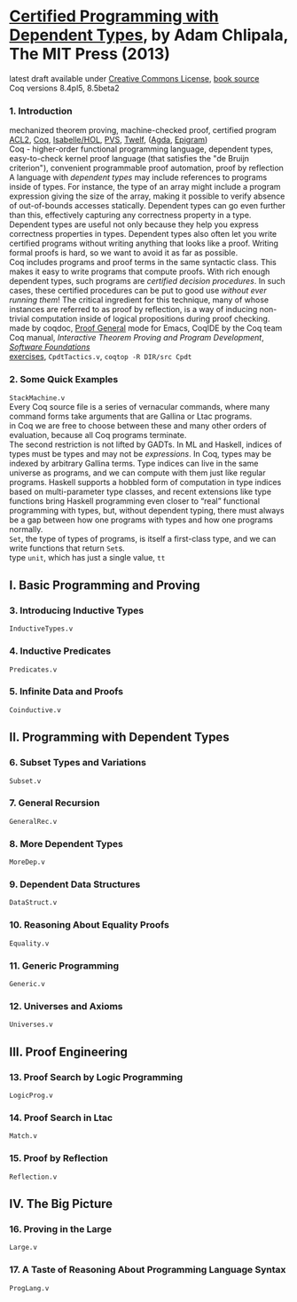 # [Certified Programming with Dependent Types][homepage], by Adam Chlipala, The MIT Press (2013)

latest draft available under [Creative Commons License][cc_by_nc_nd_3_0], [book source][book_source]<br>
Coq versions 8.4pl5, 8.5beta2

[homepage]: http://adam.chlipala.net/cpdt/
[cc_by_nc_nd_3_0]: http://creativecommons.org/licenses/by-nc-nd/3.0/
[book_source]: http://adam.chlipala.net/cpdt/cpdt.tgz

### 1. Introduction

mechanized theorem proving, machine-checked proof, certified program<br>
[ACL2][acl2], [Coq][coq], [Isabelle/HOL][isabelle_hol], [PVS][pvs], [Twelf][twelf], ([Agda][agda], [Epigram][epigram])<br>
Coq - higher-order functional programming language, dependent types, easy-to-check kernel proof language (that satisfies the "de Bruijn criterion"), convenient programmable proof automation, proof by reflection<br>
A language with *dependent types* may include references to programs inside of
 types. For instance, the type of an array might include a program expression
 giving the size of the array, making it possible to verify absence of
 out-of-bounds accesses statically. Dependent types can go even further than
 this, effectively capturing any correctness property in a type.<br>
Dependent types are useful not only because they help you express correctness
 properties in types. Dependent types also often let you write certified
 programs without writing anything that looks like a proof. Writing formal
 proofs is hard, so we want to avoid it as far as possible.<br>
Coq includes programs and proof terms in the same syntactic class. This makes
 it easy to write programs that compute proofs. With rich enough dependent
 types, such programs are *certified decision procedures*. In such cases, these
 certified procedures can be put to good use *without ever running them*! The
 critical ingredient for this technique, many of whose instances are referred
 to as proof by reflection, is a way of inducing non-trivial computation inside
 of logical propositions during proof checking.<br>
made by coqdoc, [Proof General][proof_general] mode for Emacs, CoqIDE by the Coq team<br>
Coq manual, *Interactive Theorem Proving and Program Development*, [*Software Foundations*][software_foundations]<br>
[exercises][coq_exercises], `CpdtTactics.v`, `coqtop -R DIR/src Cpdt`

[acl2]: http://www.cs.utexas.edu/users/moore/acl2/
[coq]: http://coq.inria.fr/
[isabelle_hol]: http://isabelle.in.tum.de/
[pvs]: http://pvs.csl.sri.com/
[twelf]: http://www.twelf.org/
[agda]: http://wiki.portal.chalmers.se/agda/agda.php
[epigram]: https://code.google.com/p/epigram/
[proof_general]: https://proofgeneral.github.io/
[software_foundations]: http://www.cis.upenn.edu/~bcpierce/sf/
[coq_exercises]: http://adam.chlipala.net/cpdt/ex/

### 2. Some Quick Examples

`StackMachine.v`<br>
Every Coq source file is a series of vernacular commands, where many command
 forms take arguments that are Gallina or Ltac programs.<br>
in Coq we are free to choose between these and many other orders of evaluation,
 because all Coq programs terminate.<br>
The second restriction is not lifted by GADTs. In ML and Haskell, indices of
 types must be types and may not be *expressions*. In Coq, types may be indexed
 by arbitrary Gallina terms. Type indices can live in the same universe as
 programs, and we can compute with them just like regular programs. Haskell
 supports a hobbled form of computation in type indices based on multi-parameter
 type classes, and recent extensions like type functions bring Haskell
 programming even closer to “real” functional programming with types, but,
 without dependent typing, there must always be a gap between how one programs
 with types and how one programs normally.<br>
`Set`, the type of types of programs, is itself a first-class type, and we can
 write functions that return `Set`s.<br>
type `unit`, which has just a single value, `tt`

## I. Basic Programming and Proving

### 3. Introducing Inductive Types

`InductiveTypes.v`

### 4. Inductive Predicates

`Predicates.v`

### 5. Infinite Data and Proofs

`Coinductive.v`

## II. Programming with Dependent Types

### 6. Subset Types and Variations

`Subset.v`

### 7. General Recursion

`GeneralRec.v`

### 8. More Dependent Types

`MoreDep.v`

### 9. Dependent Data Structures

`DataStruct.v`

### 10. Reasoning About Equality Proofs

`Equality.v`

### 11. Generic Programming

`Generic.v`

### 12. Universes and Axioms

`Universes.v`

## III. Proof Engineering

### 13. Proof Search by Logic Programming

`LogicProg.v`

### 14. Proof Search in Ltac

`Match.v`

### 15. Proof by Reflection

`Reflection.v`

## IV. The Big Picture

### 16. Proving in the Large

`Large.v`

### 17. A Taste of Reasoning About Programming Language Syntax

`ProgLang.v`

